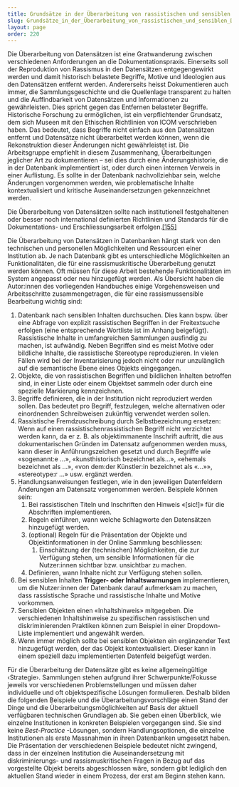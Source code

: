 ```yaml
---
title: Grundsätze in der Überarbeitung von rassistischen und sensiblen Datensätzen
slug: Grundsätze_in_der_Überarbeitung_von_rassistischen_und_sensiblen_Datensätzen
layout: page
order: 220
---
```


Die Überarbeitung von Datensätzen ist eine Gratwanderung zwischen verschiedenen Anforderungen an die Dokumentationspraxis. Einerseits soll der Reproduktion von Rassismus in den Datensätzen entgegengewirkt werden und damit historisch belastete Begriffe, Motive und Ideologien aus den Datensätzen entfernt werden. Andererseits heisst Dokumentieren auch immer, die Sammlungsgeschichte und die Quellenlage transparent zu halten und die Auffindbarkeit von Datensätzen und Informationen zu gewährleisten. Dies spricht gegen das Entfernen belasteter Begriffe. Historische Forschung zu ermöglichen, ist ein verpflichtender Grundsatz, dem sich Museen mit den Ethischen Richtlinien von ICOM verschrieben haben. Das bedeutet, dass Begriffe nicht einfach aus den Datensätzen entfernt und Datensätze nicht überarbeitet werden können, wenn die Rekonstruktion dieser Änderungen nicht gewährleistet ist. Die Arbeitsgruppe empfiehlt in diesem Zusammenhang, Überarbeitungen jeglicher Art zu dokumentieren – sei dies durch eine Änderungshistorie, die in der Datenbank implementiert ist, oder durch einen internen Verweis in einer Auflistung. Es sollte in der Datenbank nachvollziehbar sein, welche Änderungen vorgenommen werden, wie problematische Inhalte kontextualisiert und kritische Auseinandersetzungen gekennzeichnet werden.

Die Überarbeitung von Datensätzen sollte nach institutionell festgehaltenen oder besser noch international definierten Richtlinien und Standards für die Dokumentations- und Erschliessungsarbeit erfolgen.[[155]](#footnote-156)

Die Überarbeitung von Datensätzen in Datenbanken hängt stark von den technischen und personellen Möglichkeiten und Ressourcen einer Institution ab. Je nach Datenbank gibt es unterschiedliche Möglichkeiten an Funktionalitäten, die für eine rassismuskritische Überarbeitung genutzt werden können. Oft müssen für diese Arbeit bestehende Funktionalitäten im System angepasst oder neu hinzugefügt werden. Als Übersicht haben die Autor:innen des vorliegenden Handbuches einige Vorgehensweisen und Arbeitsschritte zusammengetragen, die für eine rassismussensible Bearbeitung wichtig sind:

1. Datenbank nach sensiblen Inhalten durchsuchen. Dies kann bspw. über eine Abfrage von explizit rassistischen Begriffen in der Freitextsuche erfolgen (eine entsprechende Wortliste ist im Anhang beigefügt). Rassistische Inhalte in umfangreichen Sammlungen ausfindig zu machen, ist aufwändig. Neben Begriffen sind es meist Motive oder bildliche Inhalte, die rassistische Stereotype reproduzieren. In vielen Fällen wird bei der Inventarisierung jedoch nicht oder nur unzulänglich auf die semantische Ebene eines Objekts eingegangen.
2. Objekte, die von rassistischen Begriffen und bildlichen Inhalten betroffen sind, in einer Liste oder einem Objektset sammeln oder durch eine spezielle Markierung kennzeichnen.
3. Begriffe definieren, die in der Institution nicht reproduziert werden sollen. Das bedeutet pro Begriff, festzulegen, welche alternativen oder einordnenden Schreibweisen zukünftig verwendet werden sollen.
4. Rassistische Fremdzuschreibung durch Selbstbezeichnung ersetzen: Wenn auf einen rassistischenrassistischen Begriff nicht verzichtet werden kann, da er z. B. als objektimmanente Inschrift auftritt, die aus dokumentarischen Gründen im Datensatz aufgenommen werden muss, kann dieser in Anführungszeichen gesetzt und durch Begriffe wie «sogenannt:e …», «kunsthistorisch bezeichnet als…», «ehemals bezeichnet als …», «von dem:der Künstler:in bezeichnet als «...»», «stereotype:r …» usw. ergänzt werden.
5. Handlungsanweisungen festlegen, wie in den jeweiligen Datenfeldern Änderungen am Datensatz vorgenommen werden. Beispiele können sein:
   1. Bei rassistischen Titeln und Inschriften den Hinweis «[sic!]» für die Abschriften implementieren.
   2. Regeln einführen, wann welche Schlagworte den Datensätzen hinzugefügt werden.
   3. (optional) Regeln für die Präsentation der Objekte und Objektinformationen in der Online Sammlung beschliessen:
      1. Einschätzung der (technischen) Möglichkeiten, die zur Verfügung stehen, um sensible Informationen für die Nutzer:innen sichtbar bzw. unsichtbar zu machen.
   4. Definieren, wann Inhalte nicht zur Verfügung stehen sollen.
6. Bei sensiblen Inhalten **Trigger- oder Inhaltswarnungen** implementieren, um die Nutzer:innen der Datenbank darauf aufmerksam zu machen, dass rassistische Sprache und rassistische Inhalte und Motive vorkommen.
7. Sensiblen Objekten einen «Inhaltshinweis» mitgegeben. Die verschiedenen Inhaltshinweise zu spezifischen rassistischen und diskriminierenden Praktiken können zum Beispiel in einer Dropdown-Liste implementiert und angewählt werden.
8. Wenn immer möglich sollte bei sensiblen Objekten ein ergänzender Text hinzugefügt werden, der das Objekt kontextualisiert. Dieser kann in einem speziell dazu implementierten Datenfeld beigefügt werden.

Für die Überarbeitung der Datensätze gibt es keine allgemeingültige ‹Strategie›. Sammlungen stehen aufgrund ihrer Schwerpunkte/Fokusse jeweils vor verschiedenen Problemstellungen und müssen daher individuelle und oft objektspezifische Lösungen formulieren. Deshalb bilden die folgenden Beispiele und die Überarbeitungsvorschläge einen Stand der Dinge und die Überarbeitungsmöglichkeiten auf Basis der aktuell verfügbaren technischen Grundlagen ab. Sie geben einen Überblick, wie einzelne Institutionen in konkreten Beispielen vorgegangen sind. Sie sind keine *Best-Practice* -Lösungen, sondern Handlungsoptionen, die einzelne Institutionen als erste Massnahmen in ihren Datenbanken umgesetzt haben. Die Präsentation der verschiedenen Beispiele bedeutet nicht zwingend, dass in der einzelnen Institution die Auseinandersetzung mit diskriminierungs- und rassismuskritischen Fragen in Bezug auf das vorgestellte Objekt bereits abgeschlossen wäre, sondern gibt lediglich den aktuellen Stand wieder in einem Prozess, der erst am Beginn stehen kann.